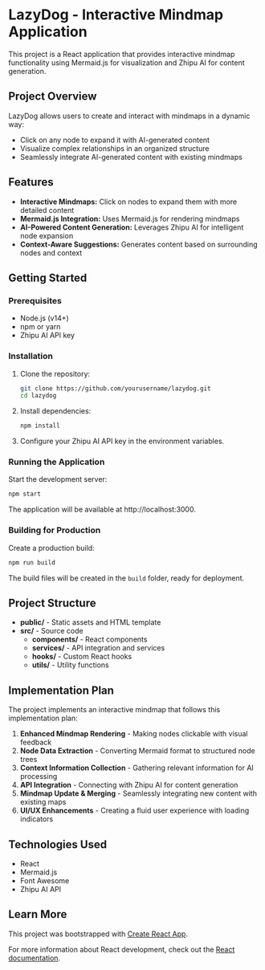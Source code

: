# LazyDog - Interactive Mindmap Application

This project is a React application that provides interactive mindmap functionality using Mermaid.js for visualization and Zhipu AI for content generation.

## Project Overview

LazyDog allows users to create and interact with mindmaps in a dynamic way:

- Click on any node to expand it with AI-generated content
- Visualize complex relationships in an organized structure
- Seamlessly integrate AI-generated content with existing mindmaps

## Features

- **Interactive Mindmaps:** Click on nodes to expand them with more detailed content
- **Mermaid.js Integration:** Uses Mermaid.js for rendering mindmaps
- **AI-Powered Content Generation:** Leverages Zhipu AI for intelligent node expansion
- **Context-Aware Suggestions:** Generates content based on surrounding nodes and context

## Getting Started

### Prerequisites

- Node.js (v14+)
- npm or yarn
- Zhipu AI API key

### Installation

1. Clone the repository:
   ```bash
   git clone https://github.com/yourusername/lazydog.git
   cd lazydog
   ```

2. Install dependencies:
   ```bash
   npm install
   ```

3. Configure your Zhipu AI API key in the environment variables.

### Running the Application

Start the development server:

```bash
npm start
```

The application will be available at http://localhost:3000.

### Building for Production

Create a production build:

```bash
npm run build
```

The build files will be created in the `build` folder, ready for deployment.

## Project Structure

- **public/** - Static assets and HTML template
- **src/** - Source code
  - **components/** - React components
  - **services/** - API integration and services
  - **hooks/** - Custom React hooks
  - **utils/** - Utility functions

## Implementation Plan

The project implements an interactive mindmap that follows this implementation plan:

1. **Enhanced Mindmap Rendering** - Making nodes clickable with visual feedback
2. **Node Data Extraction** - Converting Mermaid format to structured node trees
3. **Context Information Collection** - Gathering relevant information for AI processing
4. **API Integration** - Connecting with Zhipu AI for content generation
5. **Mindmap Update & Merging** - Seamlessly integrating new content with existing maps
6. **UI/UX Enhancements** - Creating a fluid user experience with loading indicators

## Technologies Used

- React
- Mermaid.js
- Font Awesome
- Zhipu AI API

## Learn More

This project was bootstrapped with [Create React App](https://github.com/facebook/create-react-app).

For more information about React development, check out the [React documentation](https://reactjs.org/).